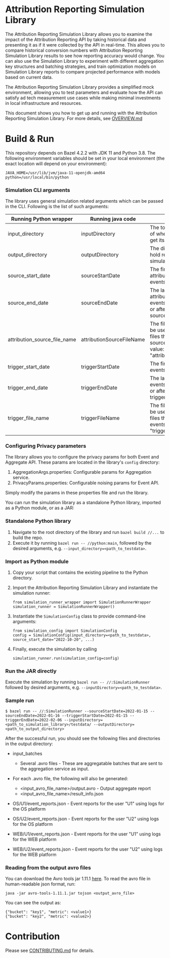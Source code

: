 # Attribution Reporting Simulation Library

The Attribution Reporting Simulation Library allows you to examine the impact of the Attribution Reporting API by taking historical data and presenting it as if it were collected by the API in real-time. This allows you to compare historical conversion numbers with Attribution Reporting Simulation Library results to see how reporting accuracy would change. You can also use the Simulation Library to experiment with different aggregation key structures and batching strategies, and train optimization models on Simulation Library reports to compare projected performance with models based on current data.

The Attribution Reporting Simulation Library provides a simplified mock environment, allowing you to test parameters and evaluate how the API can satisfy ad tech measurement use cases while making minimal investments in local infrastructure and resources.

This document shows you how to get up and running with the Attribution Reporting Simulation Library. For more details, see [OVERVIEW.md](OVERVIEW.md)

# Build & Run

This repository depends on Bazel 4.2.2 with JDK 11 and Python 3.8. The following environment variables should be set in your local environment (the exact location will depend on your environment):

```
JAVA_HOME=/usr/lib/jvm/java-11-openjdk-amd64
python=/usr/local/bin/python
```


### Simulation CLI arguments
The library uses general simulation related arguments which can be passed in the CLI. Following is the list of such arguments:

| Running Python wrapper       | Running java code         | Description                                                                                                                         |
|------------------------------|---------------------------|-------------------------------------------------------------------------------------------------------------------------------------|
| input_directory              | inputDirectory            | The top level directory of where the library will get its inputs                                                                    |
| output_directory             | outputDirectory           | The directory that will hold results from the simulation                                                                            |
| source_start_date            | sourceStartDate           | The first date of attribution source events                                                                                         |
| source_end_date              | sourceEndDate             | The last date of attribution source events, should come on or after source_start_date                                               |
| attribution_source_file_name | attributionSourceFileName | The file name that will be used to identify the files that hold attribution source events. Default value: "attribution_source.json" |
| trigger_start_date           | triggerStartDate          | The first date of trigger events                                                                                                    |
| trigger_end_date             | triggerEndDate            | The last date of trigger events, should come on or after trigger_start_date                                                         |
| trigger_file_name            | triggerFileName           | The file name that will be used to identify the files that hold trigger events. Default value: "trigger.json"                       |


### Configuring Privacy parameters

The library allows you to configure the privacy params for both Event and Aggregate API. These params are located in the library's `config` directory:

1. AggregationArgs.properties: Configurable params for Aggregation service.
2. PrivacyParams.properties: Configurable noising params for Event API.

Simply modify the params in these properties file and run the library.

You can run the simulation library as a standalone Python library, imported as a Python module, or as a JAR:

### Standalone Python library
1. Navigate to the root directory of the library and run `bazel build //...` to build the repo.
2. Execute it by running `bazel run -- //python:main`, followed by the desired arguments, e.g. `--input_directory=<path_to_testdata>`.

### Import as Python module
1. Copy your script that contains the existing pipeline to the Python directory.
2. Import the Attribution Reporting Simulation Library and instantiate the simulation runner:

    ```
    from simulation_runner_wrapper import SimulationRunnerWrapper
    simulation_runner = SimulationRunnerWrapper()
    ```
3. Instantiate the `SimulationConfig` class to provide command-line arguments:

    ```
    from simulation_config import SimulationConfig
    config = SimulationConfig(input_directory=<path_to_testdata>, source_start_date="2022-10-20", ...)
    ```

4. Finally, execute the simulation by calling
    ```
    simulation_runner.run(simulation_config=config)
    ```

### Run the JAR directly
Execute the simulation by running `bazel run -- //:SimulationRunner` followed by desired arguments, e.g. `--inputDirectory=<path_to_testdata>`.


### Sample run
```
$ bazel run -- //:SimulationRunner --sourceStartDate=2022-01-15 --sourceEndDate=2022-01-16 --triggerStartDate=2022-01-15 --triggerEndDate=2022-02-06 --inputDirectory=<path_to_simulation_library>/testdata/ --outputDirectory=<path_to_output_directory>
```

After the successful run, you should see the following files and directories in the output directory:
- input_batches
  - Several .avro files - These are aggregatable batches that are sent to the aggregation service as input.

- For each .avro file, the following will also be generated:
  - <input_avro_file_name>/output.avro - Output aggregate report
  - <input_avro_file_name>/result_info.json

- OS/U1/event_reports.json - Event reports for the user "U1" using logs for the OS platform
- OS/U2/event_reports.json - Event reports for the user "U2" using logs for the OS platform
- WEB/U1/event_reports.json - Event reports for the user "U1" using logs for the WEB platform
- WEB/U2/event_reports.json - Event reports for the user "U2" using logs for the WEB platform

### Reading from the output avro files
You can download the Avro tools jar 1.11.1 [here](https://downloads.apache.org/avro/stable/java/avro-tools-1.11.1.jar). To read the avro file in human-readable json format, run:
```
java -jar avro-tools-1.11.1.jar tojson <output_avro_file>
```

You can see the output as:
```
{"bucket": "key1", "metric": <value1>}
{"bucket": "key2", "metric": <value2>}
```


# Contribution

Please see [CONTRIBUTING.md](CONTRIBUTING.md) for details.
